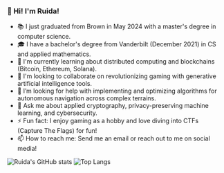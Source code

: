 ### 👋 Hi! I'm Ruida!
- 📚 I just graduated from Brown in May 2024 with a master's degree in computer science.
- 🎓 I have a bachelor's degree from Vanderbilt (December 2021) in CS and applied mathematics.
- 🌱 I'm currently learning about distributed computing and blockchains (Bitcoin, Ethereum, Solana).
- 🙌 I'm looking to collaborate on revolutionizing gaming with generative artificial intelligence tools.
- 🤔 I’m looking for help with implementing and optimizing algorithms for autonomous navigation across complex terrains.
- 💬 Ask me about applied cryptography, privacy-preserving machine learning, and cybersecurity.
- ⚡ Fun fact: I enjoy gaming as a hobby and love diving into CTFs (Capture The Flags) for fun!
- 📫 How to reach me: Send me an email or reach out to me on social media!

![Ruida's GitHub stats](https://github-readme-stats.vercel.app/api?username=ruidazeng)
![Top Langs](https://github-readme-stats.vercel.app/api/top-langs/?username=ruidazeng&layout=donut&size_weight=0.3&count_weight=0.7)
